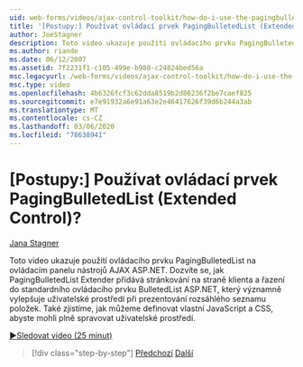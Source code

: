 ```yaml
---
uid: web-forms/videos/ajax-control-toolkit/how-do-i-use-the-pagingbulletedlist-extender-control
title: '[Postupy:] Používat ovládací prvek PagingBulletedList (Extended Control)? | Dokumenty Microsoft'
author: JoeStagner
description: Toto video ukazuje použití ovládacího prvku PagingBulletedList na ovládacím panelu nástrojů AJAX ASP.NET. Dozvíte se, jak se PagingBulletedList rozšiřuje...
ms.author: riande
ms.date: 06/12/2007
ms.assetid: 7f2231f1-c105-499e-b980-c24824bed56a
msc.legacyurl: /web-forms/videos/ajax-control-toolkit/how-do-i-use-the-pagingbulletedlist-extender-control
msc.type: video
ms.openlocfilehash: 4b6326fcf3c62dda8519b2d86236f2be7caef825
ms.sourcegitcommit: e7e91932a6e91a63e2e46417626f39d6b244a3ab
ms.translationtype: MT
ms.contentlocale: cs-CZ
ms.lasthandoff: 03/06/2020
ms.locfileid: "78638941"
---
```

# <a name="how-do-i-use-the-pagingbulletedlist-extender-control"></a>[Postupy:] Používat ovládací prvek PagingBulletedList (Extended Control)?

[Jana Stagner](https://github.com/JoeStagner)

Toto video ukazuje použití ovládacího prvku PagingBulletedList na ovládacím panelu nástrojů AJAX ASP.NET. Dozvíte se, jak PagingBulletedList Extender přidává stránkování na straně klienta a řazení do standardního ovládacího prvku BulletedList ASP.NET, který významně vylepšuje uživatelské prostředí při prezentování rozsáhlého seznamu položek. Také zjistíme, jak můžeme definovat vlastní JavaScript a CSS, abyste mohli plně spravovat uživatelské prostředí.

[&#9654;Sledovat video (25 minut)](https://channel9.msdn.com/Blogs/ASP-NET-Site-Videos/how-do-i-use-the-pagingbulletedlist-extender-control)

> [!div class="step-by-step"]
> [Předchozí](how-do-i-use-the-aspnet-ajax-listsearch-extender.md)
> [Další](how-do-i-use-the-numericupdown-extender-control.md)
